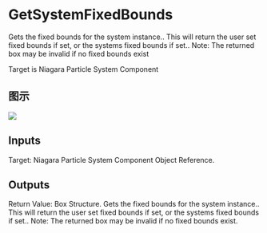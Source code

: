 # GetSystemFixedBounds

Gets the fixed bounds for the system instance.. This will return the user set fixed bounds if set, or the systems fixed bounds if set.. Note: The returned box may be invalid if no fixed bounds exist

Target is Niagara Particle System Component

## 图示

![]($-20221218-20121718.png)

## Inputs

Target: Niagara Particle System Component Object Reference.  

## Outputs

Return Value: Box Structure. Gets the fixed bounds for the system instance.. This will return the user set fixed bounds if set, or the systems fixed bounds if set.. Note: The returned box may be invalid if no fixed bounds exist.

